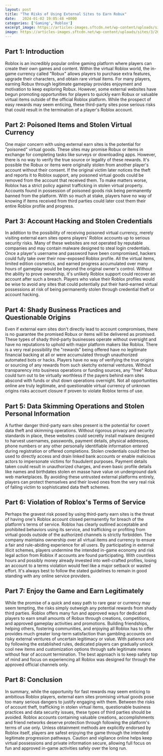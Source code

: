 ```yaml
---
layout: post
title: "The Risks of Using External Sites to Earn Robux"
date:   2024-01-02 19:05:48 +0000
categories: ['Gaming','Roblox']
excerpt_image: https://articles-images.sftcdn.net/wp-content/uploads/sites/3/2018/01/image5-Edited-1-768x374.png
image: https://articles-images.sftcdn.net/wp-content/uploads/sites/3/2018/01/image5-Edited-1-768x374.png
---
```


## Part 1: Introduction
Roblox is an incredibly popular online gaming platform where players can create their own games and content. Within the virtual Roblox world, the in-game currency called "Robux" allows players to purchase extra features, upgrade their characters, and obtain rare virtual items. For many players, earning Robux through legitimate gameplay provides enjoyment and motivation to keep exploring Robux. However, some external websites have begun promoting opportunities for players to quickly earn Robux or valuable virtual items outside of the official Roblox platform. While the prospect of easy rewards may seem enticing, these third-party sites pose serious risks that could result in the termination of a player's Roblox account.
## Part 2: **Poisoned Items** and Stolen Virtual **Currency** 
One major concern with using external earn sites is the potential for "poisoned" virtual goods. These sites may promise Robux or items in exchange for completing tasks like surveys or downloading apps. However, there is no way to verify the true source or legality of these rewards. It's possible the Robux or items were originally stolen from another player's account without their consent. If the original victim later notices the theft and reports it to Roblox support, any poisoned virtual goods could be removed from the account that received them. To make matters worse, Roblox has a strict policy against trafficking in stolen virtual property. Accounts found in possession of poisoned goods risk being permanently banned from the platform. With so much at stake, players have no way of knowing if items received from third parties could later cost them their entire Roblox profile and progress.
## Part 3: **Account Hacking** and Stolen Credentials
In addition to the possibility of receiving poisoned virtual currency, merely visiting external earn sites opens players' Roblox accounts up to serious security risks. Many of these websites are not operated by reputable companies and may contain malware designed to steal login credentials. Once a player's username and password have been compromised, hackers could fully take over their now-exposed Roblox profile. All the virtual items, limited edition cosmetics, and earned progress accumulated over many hours of gameplay would be beyond the original owner's control. Without the ability to prove ownership, it's unlikely Roblox support could recover an account after such a breach. Players who value their Roblox profiles would be wise to avoid any sites that could potentially put their hard-earned virtual possessions at risk of being permanently stolen through credential theft or account hacking.
## Part 4: **Shady Business Practices** and Questionable Origins  
Even if external earn sites don't directly lead to account compromises, there is no guarantee the promised Robux or items will be delivered as promised. These types of shady third-party businesses operate without oversight and have no reputations to uphold with major platform makers like Roblox. There is a very real possibility the "rewards" being offered have no legitimate financial backing at all or were accumulated through unauthorized automated bots or hacks. Players have no way of verifying the true origins or sourcing of any rewards from such sketchy external ventures. Without transparency into business operations or funding sources, any "free" Robux could turn out to be virtually worthless if the payers behind earn sites abscond with funds or shut down operations overnight. Not all opportunities online are truly legitimate, and questionable virtual currency of unknown origins risks account closure if proven to violate Roblox terms of use.
## Part 5: **Data Skimming Operations** and Stolen Personal Information
A further danger third-party earn sites present is the potential for covert data theft and skimming operations. Without rigorous privacy and security standards in place, these websites could secretly install malware designed to harvest usernames, passwords, payment details, physical addresses, phone numbers or any other personally identifiable information entered during registration or offered completions. Stolen credentials could then be used to directly access and drain linked bank accounts or enable malicious actors to impersonate victims for fraudulent purposes. Payment details taken could result in unauthorized charges, and even basic profile details like names and birthdates stolen en masse have value on underground dark web marketplaces. By avoiding these untrusted external platforms entirely, players can protect themselves and their loved ones from the very real risk of falling victim to sophisticated data theft schemes.
## Part 6: **Violation** of Roblox's Terms of Service  
Perhaps the gravest risk posed by using third-party earn sites is the threat of having one's Roblox account closed permanently for breach of the platform's terms of service. Roblox has clearly outlined acceptable and prohibited behaviors using its service, and trafficking or profiting from virtual goods outside of the authorized channels is strictly forbidden. The company maintains ownership over all virtual items and currency to ensure a fair and rule-abiding experience for all users. By participating in external illicit schemes, players undermine the intended in-game economy and risk legal action from Roblox if accounts are found participating. With countless hours and possibly money already invested into well-crafted profiles, losing an account to a terms violation would feel like a major setback or wasted effort. It's always best to follow the stated guidelines to remain in good standing with any online service providers.
## Part 7: **Enjoy the Game** and Earn Legitimately
While the promise of a quick and easy path to rare gear or currency may seem tempting, the risks simply outweigh any potential rewards from shady third parties. Roblox offers many fun and approved ways for dedicated players to earn small amounts of Robux through creations, competitions, and approved gameplay activities and promotions. Building friendships, helping others, fostering communities, and enjoying all Roblox has to offer provides much greater long-term satisfaction than gambling accounts on risky external ventures of uncertain legitimacy or value. With patience and by following the established rules, dedicated players can gradually unlock cool new items and customization options through safe legitimate means without fear of account termination. The best approach is to keep safety top of mind and focus on experiencing all Roblox was designed for through the approved official channels only.
## Part 8: Conclusion
In summary, while the opportunity for fast rewards may seem enticing to ambitious Roblox players, external earn sites promising virtual goods pose too many serious dangers to justify engaging with them. Between the risks of account theft, trafficking in stolen virtual items, questionable business practices and data security issues, these types of third parties should be avoided. Roblox accounts containing valuable creations, accomplishments and friend networks deserve protection through following the platform's terms of use only. Unless obtainment methods are explicitly endorsed by Roblox itself, players are safest enjoying the game through the intended legitimate progression pathways. Caution and vigilance online helps keep virtual possessions and private information secure, allowing full focus on fun and approved in-game activities safely over the long run.